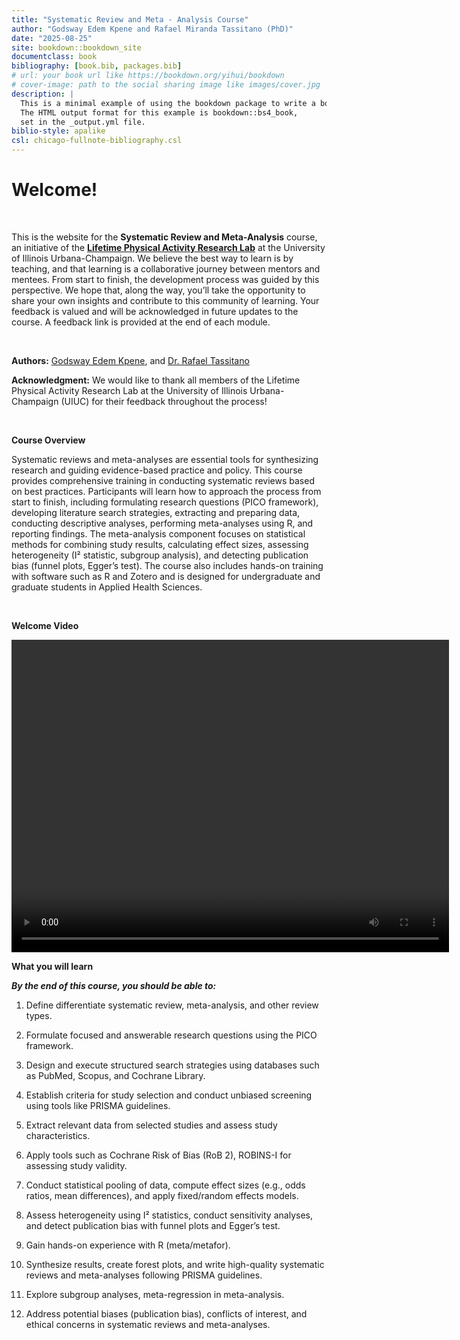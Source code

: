 ```yaml
--- 
title: "Systematic Review and Meta - Analysis Course"
author: "Godsway Edem Kpene and Rafael Miranda Tassitano (PhD)"
date: "2025-08-25"
site: bookdown::bookdown_site
documentclass: book
bibliography: [book.bib, packages.bib]
# url: your book url like https://bookdown.org/yihui/bookdown
# cover-image: path to the social sharing image like images/cover.jpg
description: |
  This is a minimal example of using the bookdown package to write a book.
  The HTML output format for this example is bookdown::bs4_book,
  set in the _output.yml file.
biblio-style: apalike
csl: chicago-fullnote-bibliography.csl
---
```




# Welcome!
<br>

This is the website for the **Systematic Review and Meta-Analysis** course, an initiative of the [**Lifetime Physical Activity Research Lab**](https://publish.illinois.edu/tassitanolab/) at the University of Illinois Urbana-Champaign. We believe the best way to learn is by teaching, and that learning is a collaborative journey between mentors and mentees. From start to finish, the development process was guided by this perspective. We hope that, along the way, you’ll take the opportunity to share your own insights and contribute to this community of learning. Your feedback is valued and will be acknowledged in future updates to the course. A feedback link is provided at the end of each module.


<br>

**Authors:** [Godsway Edem Kpene](https://www.linkedin.com/in/godsway-edem-kpene/), and [Dr. Rafael Tassitano](https://publish.illinois.edu/tassitanolab/lab-director/)


**Acknowledgment:** We would like to thank all members of the Lifetime Physical Activity Research Lab at the University of Illinois Urbana-Champaign (UIUC) for their feedback throughout the process!

<br>


**Course Overview**



Systematic reviews and meta-analyses are essential tools for synthesizing research and guiding evidence-based practice and policy. This course provides comprehensive training in conducting systematic reviews based on best practices. Participants will learn how to approach the process from start to finish, including formulating research questions (PICO framework), developing literature search strategies, extracting and preparing data, conducting descriptive analyses, performing meta-analyses using R, and reporting findings. The meta-analysis component focuses on statistical methods for combining study results, calculating effect sizes, assessing heterogeneity (I² statistic, subgroup analysis), and detecting publication bias (funnel plots, Egger’s test). The course also includes hands-on training with software such as R and Zotero and is designed for undergraduate and graduate students in Applied Health Sciences.

<br>


**Welcome Video**

<video width="700" height="500" controls>
  <source src="http://publish.illinois.edu/tassitanolab-training/files/2025/08/Intro_Video.mp4" type="video/mp4">
  Your browser does not support the video tag.
</video>

<br>

**What you will learn**

***By the end of this course, you should be able to:***

1.	Define differentiate systematic review, meta-analysis, and other review types.

2.	Formulate focused and answerable research questions using the PICO framework.

3.	Design and execute structured search strategies using databases such as PubMed, Scopus, and Cochrane Library.

4.	Establish criteria for study selection and conduct unbiased screening using tools like PRISMA guidelines.

5.	Extract relevant data from selected studies and assess study characteristics.

6.	Apply tools such as Cochrane Risk of Bias (RoB 2), ROBINS-I for assessing study validity.

7.	Conduct statistical pooling of data, compute effect sizes (e.g., odds ratios, mean differences), and apply fixed/random effects models.

8.	Assess heterogeneity using I² statistics, conduct sensitivity analyses, and detect publication bias with funnel plots and Egger’s test.

9.	Gain hands-on experience with R (meta/metafor).

10.	Synthesize results, create forest plots, and write high-quality systematic reviews and meta-analyses following PRISMA guidelines.

11.	Explore subgroup analyses, meta-regression in meta-analysis.

12.	Address potential biases (publication bias), conflicts of interest, and ethical concerns in systematic reviews and meta-analyses.


